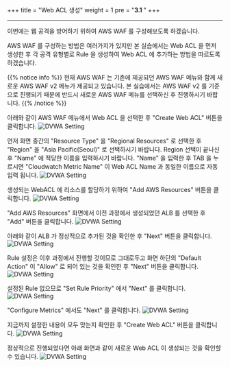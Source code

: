 +++
title = "Web ACL 생성"
weight = 1
pre = "<b>3.1 </b>"
+++

* * *

  이번에는 웹 공격을 방어하기 위하여 AWS WAF 를 구성해보도록 하겠습니다.

  AWS WAF 를 구성하는 방법은 여러가지가 있지만 본 실습에서는 Web ACL 을 먼저 생성한 후 각 공격 유형별로 Rule 을 생성하여 Web ACL 에 추가하는 방법을 따르도록 하겠습니다.
  
  {{% notice info %}}
 현재 AWS WAF 는 기존에 제공되던 AWS WAF 메뉴와 함께 새로운 AWS WAF v2 메뉴가 제공되고 있습니다. 본 실습에서는 AWS WAF v2 를 기준으로 진행되기 때문에 반드시 새로운 AWS WAF 메뉴를 선택하신 후 진행하시기 바랍니다.
{{% /notice %}}

  
  아래와 같이 AWS WAF 메뉴에서 Web ACL 을 선택한 후 "Create Web ACL" 버튼을 클릭합니다.
 ![DVWA Setting](/images/waf_create_acl0.png)  

 먼저 화면 중간의 "Resource Type" 을 "Regional Resources" 로 선택한 후 "Region" 을 "Asia Pacific(Seoul)" 로 선택하시기 바랍니다. Region 선택이 끝나신 후 "Name" 에 적당한 이름을 입력하시기 바랍니다. "Name" 을 입력한 후 TAB 을 누르시면 "Cloudwatch Metric Name" 이 Web ACL Name 과 동일한 이름으로 자동입력 됩니다.
 ![DVWA Setting](/images/waf_create_acl1.png)

 생성되는 WebACL 에 리소스를 할당하기 위하여 "Add AWS Resources" 버튼을 클릭합니다.
 ![DVWA Setting](/images/waf_create_acl2.png)
 
  "Add AWS Resources" 화면에서 이전 과정에서 생성되었던 ALB 를 선택한 후 "Add" 버튼을 클릭합니다.
 ![DVWA Setting](/images/waf_create_acl3.png)
 
  아래와 같이 ALB 가 정상적으로 추가된 것을 확인한 후 "Next" 버튼을 클릭합니다.
 ![DVWA Setting](/images/waf_create_acl4.png)
 
  Rule 설정은 이후 과정에서 진행할 것이므로 그대로두고 화면 하단의 "Default Action" 이 "Allow" 로 되어 있는 것을 확인한 후 "Next" 버튼을 클릭합니다.
 ![DVWA Setting](/images/waf_create_acl5.png)
 
  설정된 Rule 없으므로 "Set Rule Priority" 에서 "Next" 를 클릭합니다.
 ![DVWA Setting](/images/waf_create_acl6.png)
 
  "Configure Metrics" 에서도 "Next" 를 클릭합니다.
 ![DVWA Setting](/images/waf_create_acl7.png)
 
  지금까지 설정한 내용이 모두 맞는지 확인한 후 "Create Web ACL" 버튼을 클릭합니다.
 ![DVWA Setting](/images/waf_create_acl8.png)
  
  정상적으로 진행되었다면 아래 화면과 같이 새로운 Web ACL 이 생성되는 것을 확인할 수 있습니다.
 ![DVWA Setting](/images/waf_create_acl9.png)
 